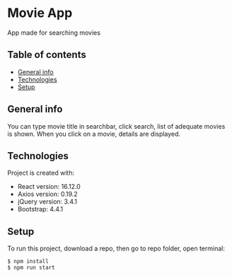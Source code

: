 
# Movie App
App made for searching movies
## Table of contents
* [General info](#general-info)
* [Technologies](#technologies)
* [Setup](#setup)

## General info
You can type movie title in searchbar, click search, list of adequate movies is shown. When you click on a movie, details are displayed.
## Technologies
Project is created with:
* React version: 16.12.0
* Axios version: 0.19.2
* jQuery version: 3.4.1
* Bootstrap: 4.4.1
## Setup
To run this project, download a repo, then go to repo folder, open terminal:

```
$ npm install
$ npm run start
```

